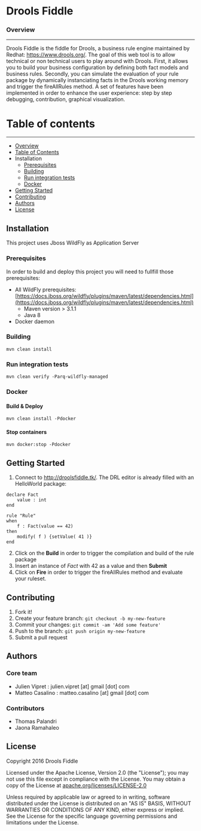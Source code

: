 # Drools Fiddle
### Overview
----------------
Drools Fiddle is the fiddle for Drools, a business rule engine maintained by Redhat: https://www.drools.org/. The goal of this web tool is to allow technical or non technical users to play around with Drools. First, it allows you to build your business configuration by defining both fact models and business rules. Secondly, you can simulate the evaluation of your rule package by dynamically instanciating facts in the Drools working memory and trigger the fireAllRules method. A set of features have been implemented in order to enhance the user experience: step by step debugging, contribution, graphical visualization.

# Table of contents
----------------
  - [Overview](#overview)
  - [Table of Contents](#table-of-contents)
  - Installation
    - [Prerequisites](#prerequisites)
    - [Building](#building)
    - [Run integration tests](#run-integration-test)
    - [Docker](#docker)
  - [Getting Started](#getting-started)
  - [Contributing](#contributing)
  - [Authors](#authors)
  - [License](#license)

## Installation
This project uses Jboss WildFly as Application Server
### Prerequisites
In order to build and deploy this project you will need to fullfill those prerequisites:
* All WildFly prerequisites: [https://docs.jboss.org/wildfly/plugins/maven/latest/dependencies.html](https://docs.jboss.org/wildfly/plugins/maven/latest/dependencies.html) 
    * Maven version > 3.1.1
    * Java 8
*  Docker daemon

### Building
    mvn clean install

### Run integration tests
    mvn clean verify -Parq-wildfly-managed
    
### Docker
#### Build & Deploy
    mvn clean install -Pdocker
    
#### Stop containers
    mvn docker:stop -Pdocker
    
## Getting Started
1. Connect to http://droolsfiddle.tk/. The DRL editor is already filled with an HelloWorld package:

```
declare Fact
    value : int
end

rule "Rule"
when
    f : Fact(value == 42)
then
    modify( f ) {setValue( 41 )}
end
```

2. Click on the **Build** in order to trigger the compilation and build of the rule package
3. Insert an instance of _Fact_ with 42 as a value and then **Submit**
4. Click on **Fire** in order to trigger the fireAllRules method and evaluate your ruleset.

## Contributing
1. Fork it!
2. Create your feature branch: `git checkout -b my-new-feature`
3. Commit your changes: `git commit -am 'Add some feature'`
4. Push to the branch: `git push origin my-new-feature`
5. Submit a pull request 

## Authors
### Core team
* Julien Vipret : julien.vipret [at] gmail [dot] com
* Matteo Casalino : matteo.casalino [at] gmail [dot] com

### Contributors
* Thomas Palandri
* Jaona Ramahaleo

## License
Copyright 2016 Drools Fiddle

Licensed under the Apache License, Version 2.0 (the "License");
you may not use this file except in compliance with the License.
You may obtain a copy of the License at [apache.org/licenses/LICENSE-2.0](http://www.apache.org/licenses/LICENSE-2.0)

Unless required by applicable law or agreed to in writing, software
distributed under the License is distributed on an "AS IS" BASIS,
WITHOUT WARRANTIES OR CONDITIONS OF ANY KIND, either express or implied.
See the License for the specific language governing permissions and
limitations under the License.